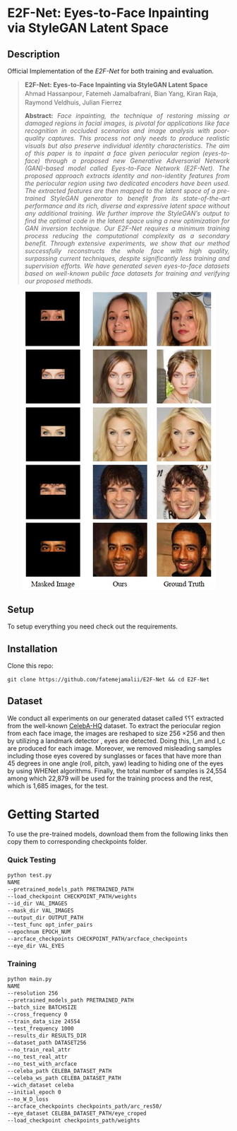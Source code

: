 # E2F-Net: Eyes-to-Face Inpainting via StyleGAN Latent Space



## Description   
Official Implementation of the *E2F-Net* for both training and evaluation.

> **E2F-Net: Eyes-to-Face Inpainting via StyleGAN Latent Space**<br>
> Ahmad Hassanpour<sup></sup>, Fatemeh Jamalbafrani<sup></sup>, Bian Yang<sup></sup>, Kiran Raja<sup></sup>, Raymond Veldhuis<sup></sup>, Julian Fierrez<sup></sup><br>
> <p align="justify"><b>Abstract:</b> <i>Face inpainting, the technique of restoring missing or damaged regions in facial images, is pivotal for applications like face recognition in occluded scenarios and image analysis with poor-quality captures. This process not only needs to produce realistic visuals but also preserve individual identity characteristics. The aim of this paper is to inpaint a face given periocular region (eyes-to-face) through a proposed new Generative Adversarial Network (GAN)-based model called Eyes-to-Face Network (E2F-Net). The proposed approach extracts identity and non-identity features from the periocular region using two dedicated encoders have been used. The extracted features are then mapped to the latent space of a pre-trained StyleGAN generator to benefit from its state-of-the-art performance and its rich, diverse and expressive latent space without any additional training. We further improve the StyleGAN’s output to find the optimal code in the latent space using a new optimization for GAN inversion technique. Our E2F-Net requires a minimum training process reducing the computational complexity as a secondary benefit. Through extensive experiments, we show that our method successfully reconstructs the whole face with high quality, surpassing current techniques, despite significantly less training and supervision efforts. We have generated seven eyes-to-face datasets based on well-known public face datasets for training and verifying our proposed methods.</i></p>

<p align="center">
<img src="E2F-NET_fig.jpg"/>
</p>

## Setup

To setup everything you need check out the requirements.


## Installation

Clone this repo:
```
git clone https://github.com/fatemejamalii/E2F-Net && cd E2F-Net
```

## Dataset
We conduct all experiments on our generated dataset called ؟؟؟ extracted from the well-known [CelebA-HQ](https://github.com/tkarras/progressive_growing_of_gans) dataset. To extract the periocular region from each face image, the images are reshaped to size  256 ×256 and then by utilizing a landmark detector , eyes are detected. Doing this, I_m and I_c are produced for each image. Moreover, we removed misleading samples including those eyes covered by sunglasses or faces that have more than 45 degrees in one angle (roll, pitch, yaw) leading to hiding one of the eyes by using WHENet algorithms. Finally, the total number of 
samples is 24,554 among which 22,879 will be used for the training process and the rest, which is 1,685 images, for the test.

# Getting Started
To use the pre-trained models, download them from the following links then copy them to corresponding checkpoints folder.

### Quick Testing
```
python test.py
NAME
--pretrained_models_path PRETRAINED_PATH 
--load_checkpoint CHECKPOINT_PATH/weights 
--id_dir VAL_IMAGES
--mask_dir VAL_IMAGES 
--output_dir OUTPUT_PATH
--test_func opt_infer_pairs
--epochnum EPOCH_NUM
--arcface_checkpoints CHECKPOINT_PATH/arcface_checkpoints
--eye_dir VAL_EYES
```

### Training
```
python main.py 
NAME
--resolution 256
--pretrained_models_path PRETRAINED_PATH 
--batch_size BATCHSIZE
--cross_frequency 0
--train_data_size 24554
--test_frequency 1000 
--results_dir RESULTS_DIR
--dataset_path DATASET256
--no_train_real_attr 
--no_test_real_attr
--no_test_with_arcface
--celeba_path CELEBA_DATASET_PATH 
--celeba_ws_path CELEBA_DATASET_PATH
--wich_dataset celeba
--initial_epoch 0 
--no_W_D_loss
--arcface_checkpoints checkpoints_path/arc_res50/ 
--eye_dataset CELEBA_DATASET_PATH/eye_croped
--load_checkpoint checkpoints_path/weights
```
